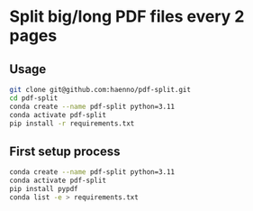 # Split big/long PDF files every 2 pages

## Usage

```bash
git clone git@github.com:haenno/pdf-split.git
cd pdf-split
conda create --name pdf-split python=3.11
conda activate pdf-split
pip install -r requirements.txt
```

## First setup process

```bash
conda create --name pdf-split python=3.11
conda activate pdf-split
pip install pypdf
conda list -e > requirements.txt
```
